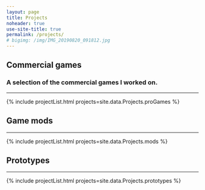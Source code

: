 ```yaml
---
layout: page
title: Projects
noheader: true
use-site-title: true
permalink: /projects/
# bigimg: /img/IMG_20190820_091812.jpg
---
```


<div class="project-section">
    <h2 class="project-section-title">Commercial games</h2>
    <h3 class="project-section-subtitle">A selection of the commercial games I worked on.</h3>
    <hr>
</div>
{% include projectList.html projects=site.data.Projects.proGames %}

<div class="project-section">
    <h2 class="project-section-title">Game mods</h2>
    <hr>
</div>
{% include projectList.html projects=site.data.Projects.mods %}

<div class="project-section">
    <h2 class="project-section-title">Prototypes</h2>
    <hr>
</div>
{% include projectList.html projects=site.data.Projects.prototypes %}

